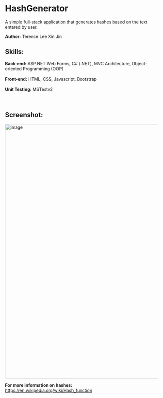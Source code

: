 # HashGenerator

A simple full-stack application that generates hashes based on the text entered by user.

**Author:** Terence Lee Xin Jin

## Skills:
   **Back-end:** ASP.NET Web Forms, C# (.NET), MVC Architecture, Object-oriented Programming (OOP) <br/><br/>
   **Front-end:** HTML, CSS, Javascript, Bootstrap<br/><br/>
   **Unit Testing:** MSTestv2 <br/><br/><br/>

## Screenshot:
<img width="837" alt="image" src="https://github.com/user-attachments/assets/eccb0e8e-d5bf-48b2-b6b9-225e60693ea9" />


**For more information on hashes:** <a href="https://en.wikipedia.org/wiki/Hash_function" 
                                       target="_blank">https://en.wikipedia.org/wiki/Hash_function</a>
